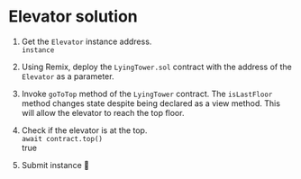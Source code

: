 # Elevator solution

1. Get the `Elevator` instance address.  
`instance`

2. Using Remix, deploy the `LyingTower.sol` contract with the address of the `Elevator` as a parameter.  

3. Invoke `goToTop` method of the `LyingTower` contract. The `isLastFloor` method changes state despite being declared as a view method. This will allow the elevator to reach the top floor.  

4. Check if the elevator is at the top.  
`await contract.top()`  
true  

5. Submit instance 🎉 
